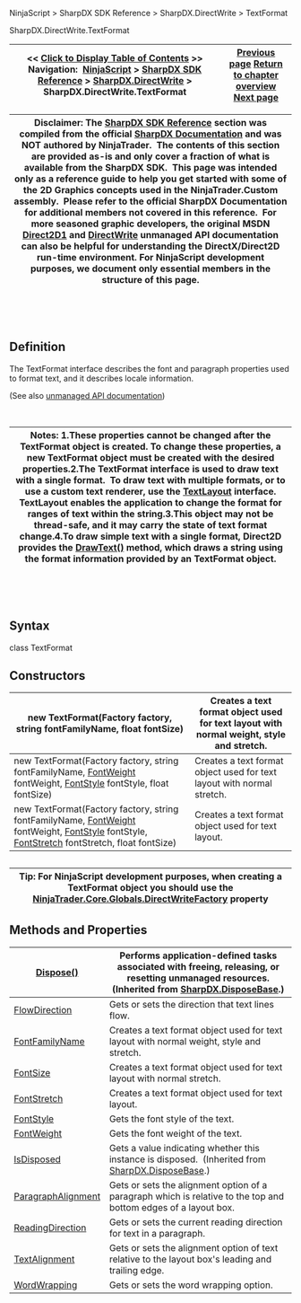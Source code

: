 ﻿


NinjaScript \> SharpDX SDK Reference \> SharpDX.DirectWrite \> TextFormat






















SharpDX.DirectWrite.TextFormat







| \<\< [Click to Display Table of Contents](sharpdx_directwrite_textformat.md) \>\> **Navigation:**     [NinjaScript](ninjascript-1.md) \> [SharpDX SDK Reference](sharpdx_sdk_reference-1.md) \> [SharpDX.DirectWrite](sharpdx_directwrite-1.md) \> SharpDX.DirectWrite.TextFormat | [Previous page](sharpdx_directwrite-1.md) [Return to chapter overview](sharpdx_directwrite-1.md) [Next page](sharpdx_directwrite_textformat_flowdirection-1.md) |
| --- | --- |













| Disclaimer: The [SharpDX SDK Reference](sharpdx_sdk_reference-1.md) section was compiled from the official [SharpDX Documentation](http://sharpdx.org/) and was NOT authored by NinjaTrader.  The contents of this section are provided as\-is and only cover a fraction of what is available from the SharpDX SDK.  This page was intended only as a reference guide to help you get started with some of the 2D Graphics concepts used in the NinjaTrader.Custom assembly.  Please refer to the official SharpDX Documentation for additional members not covered in this reference.  For more seasoned graphic developers, the original MSDN [Direct2D1](https://msdn.microsoft.com/en-us/library/windows/desktop/dd370990.aspx) and [DirectWrite](https://msdn.microsoft.com/en-us/library/windows/desktop/dd368038.aspx) unmanaged API documentation can also be helpful for understanding the DirectX/Direct2D run\-time environment. For NinjaScript development purposes, we document only essential members in the structure of this page. |
| --- |



 


 


## Definition


The TextFormat interface describes the font and paragraph properties used to format text, and it describes locale information. 


(See also [unmanaged API documentation](https://msdn.microsoft.com/en-us/library/dd316628.aspx))


 




| Notes:  1\.These properties cannot be changed after the TextFormat object is created. To change these properties, a new TextFormat object must be created with the desired properties.2\.The TextFormat interface is used to draw text with a single format.  To draw text with multiple formats, or to use a custom text renderer, use the [TextLayout](sharpdx_directwrite_textlayout-1.md) interface. TextLayout enables the application to change the format for ranges of text within the string.3\.This object may not be thread\-safe, and it may carry the state of text format change.4\.To draw simple text with a single format, Direct2D provides the [DrawText()](sharpdx_direct2d1_rendertarget_drawtext-1.md) method, which draws a string using the format information provided by an TextFormat object. |
| --- |



 


 


## Syntax


class TextFormat


## Constructors




| new TextFormat(Factory factory, string fontFamilyName, float fontSize) | Creates a text format object used for text layout with normal weight, style and stretch. |
| --- | --- |
| new TextFormat(Factory factory, string fontFamilyName, [FontWeight](sharpdx_directwrite_textformat_fontweight-1.md) fontWeight, [FontStyle](sharpdx_directwrite_textformat_fontstyle-1.md) fontStyle, float fontSize) | Creates a text format object used for text layout with normal stretch. |
| new TextFormat(Factory factory, string fontFamilyName, [FontWeight](sharpdx_directwrite_textformat_fontweight-1.md) fontWeight, [FontStyle](sharpdx_directwrite_textformat_fontstyle-1.md) fontStyle, [FontStretch](sharpdx_directwrite_textformat_fontstretch-1.md) fontStretch, float fontSize) | Creates a text format object used for text layout. |



## 


## 




| Tip: For NinjaScript development purposes, when creating a TextFormat object you should use the [NinjaTrader.Core.Globals.DirectWriteFactory](directwritefactory-1.md) property |
| --- |



## 


## 


## Methods and Properties




| [Dispose()](sharpdx_disposebase_dispose-1.md) | Performs application\-defined tasks associated with freeing, releasing, or resetting unmanaged resources. (Inherited from [SharpDX.DisposeBase](sharpdx_disposebase-1.md).) |
| --- | --- |
| [FlowDirection](sharpdx_directwrite_textformat_flowdirection-1.md) | Gets or sets the direction that text lines flow. |
| [FontFamilyName](sharpdx_directwrite_textformat_fontfamilyname-1.md) | Creates a text format object used for text layout with normal weight, style and stretch. |
| [FontSize](sharpdx_directwrite_textformat_fontsize-1.md) | Creates a text format object used for text layout with normal stretch. |
| [FontStretch](sharpdx_directwrite_textformat_fontstretch-1.md) | Creates a text format object used for text layout. |
| [FontStyle](sharpdx_directwrite_textformat_fontstyle-1.md) | Gets the font style of the text. |
| [FontWeight](sharpdx_directwrite_textformat_fontweight-1.md) | Gets the font weight of the text. |
| [IsDisposed](sharpdx_disposebase_isdisposed-1.md) | Gets a value indicating whether this instance is disposed.  (Inherited from [SharpDX.DisposeBase](sharpdx_disposebase-1.md).) |
| [ParagraphAlignment](sharpdx_directwrite_textformat_paragraphalignment-1.md) | Gets or sets the alignment option of a paragraph which is relative to the top and bottom edges of a layout box. |
| [ReadingDirection](sharpdx_directwrite_textformat_readingdirection-1.md) | Gets or sets the current reading direction for text in a paragraph. |
| [TextAlignment](sharpdx_directwrite_textformat_textalignment-1.md) | Gets or sets the alignment option of text relative to the layout box's leading and trailing edge. |
| [WordWrapping](sharpdx_directwrite_textformat_wordwrapping-1.md) | Gets or sets the word wrapping option. |










